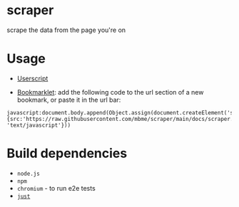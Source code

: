 # scraper
scrape the data from the page you're on

# Usage
* [Userscript](https://raw.githubusercontent.com/mbme/scraper/main/docs/scraper.user.js)

* [Bookmarklet](https://en.wikipedia.org/wiki/Bookmarklet): add the following code to the url section of a new bookmark, or paste it in the url bar:
```
javascript:document.body.append(Object.assign(document.createElement('script'),{src:'https://raw.githubusercontent.com/mbme/scraper/main/docs/scraper.user.js',type: 'text/javascript'}))
```

# Build dependencies
* `node.js`
* `npm`
* `chromium` - to run e2e tests
* [`just`](https://github.com/casey/just)
